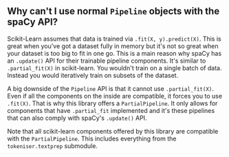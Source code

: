 ## Why can't I use normal `Pipeline` objects with the spaCy API? 

Scikit-Learn assumes that data is trained via `.fit(X, y).predict(X)`. This is great
when you've got a dataset fully in memory but it's not so great when your dataset is 
too big to fit in one go. This is a main reason why spaCy has an `.update()`
API for their trainable pipeline components. It's similar to `.partial_fit(X)` in 
scikit-learn. You wouldn't train on a single batch of data. Instead you would iteratively
train on subsets of the dataset. 

A big downside of the `Pipeline` API is that it cannot use `.partial_fit(X)`. 
Even if all the components on the inside are compatible, it forces you to use `.fit(X)`. 
That is why this library offers a `PartialPipeline`. It only allows for components that have `.partial_fit` 
implemented and it's these pipelines that can also comply with spaCy's `.update()`
API.

Note that all scikit-learn components offered by this library are compatible with
the `PartialPipeline`. This includes everything from the `tokeniser.textprep` submodule. 
